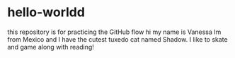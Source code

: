 # hello-worldd
this repository is for practicing the GitHub flow
hi my name is Vanessa Im from Mexico and I have the cutest tuxedo cat named Shadow. I like to skate and game along with reading!
